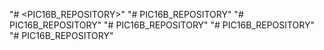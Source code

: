 "# <PIC16B_REPOSITORY>" 
"# PIC16B_REPOSITORY" 
"# PIC16B_REPOSITORY" 
"# PIC16B_REPOSITORY" 
"# PIC16B_REPOSITORY" 
"# PIC16B_REPOSITORY" 
